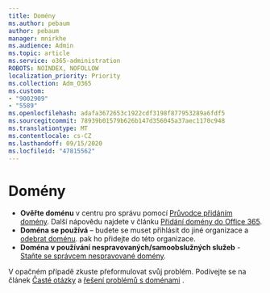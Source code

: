 ```yaml
---
title: Domény
ms.author: pebaum
author: pebaum
manager: mnirkhe
ms.audience: Admin
ms.topic: article
ms.service: o365-administration
ROBOTS: NOINDEX, NOFOLLOW
localization_priority: Priority
ms.collection: Adm_O365
ms.custom:
- "9002909"
- "5589"
ms.openlocfilehash: adafa3672653c1922cdf3198f877953289a6fdf5
ms.sourcegitcommit: 78939b01579b626b147d356045a37aec1170c948
ms.translationtype: MT
ms.contentlocale: cs-CZ
ms.lasthandoff: 09/15/2020
ms.locfileid: "47815562"
---
```

# <a name="domains"></a>Domény

- **Ověřte doménu** v centru pro správu pomocí [Průvodce přidáním domény](https://admin.microsoft.com/Adminportal#/Domains/Wizard). Další nápovědu najdete v článku [Přidání domény do Office 365](https://docs.microsoft.com/microsoft-365/admin/setup/add-domain?view=o365-worldwide).
- **Doména se používá** – budete se muset přihlásit do jiné organizace a [odebrat doménu](https://docs.microsoft.com/microsoft-365/admin/get-help-with-domains/remove-a-domain?view=o365-worldwide). pak ho přidejte do této organizace.
- **Doména v používání nespravovaných/samoobslužných služeb**  -  [Staňte se správcem nespravované domény](https://docs.microsoft.com/azure/active-directory/users-groups-roles/domains-admin-takeover).

V opačném případě zkuste přeformulovat svůj problém. Podívejte se na článek [Časté otázky](https://docs.microsoft.com/microsoft-365/admin/setup/domains-faq?view=o365-worldwide) a [řešení problémů s doménami](https://docs.microsoft.com/microsoft-365/admin/get-help-with-domains/find-and-fix-issues?view=o365-worldwide) .
